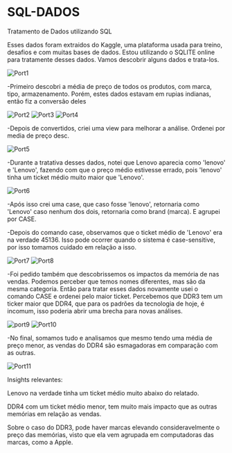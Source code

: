 # SQL-DADOS
Tratamento de Dados utilizando SQL


Esses dados foram extraidos do Kaggle, uma plataforma usada para treino, desafios e com muitas bases de dados. Estou utilizando o SQLITE online para tratamente desses dados. Vamos descobrir alguns dados e trata-los.

![Port1](https://github.com/JulioA/SQL-DADOS/assets/146854621/3d3e0d23-346e-4a22-8b1d-c8036a7b4c2c)

-Primeiro descobri a média de preço de todos os produtos, com marca, tipo, armazenamento. Porém, estes dados estavam em rupias indianas, então fiz a conversão deles

![Port2](https://github.com/JulioA/SQL-DADOS/assets/146854621/67f108a9-6e18-41cc-aa24-6d2e7d1cf7d5)
![Port3](https://github.com/JulioA/SQL-DADOS/assets/146854621/4b895f7f-24be-4004-b8b7-f4333124cd1a)
![Port4](https://github.com/JulioA/SQL-DADOS/assets/146854621/93f9d9ff-adb8-4516-bb02-4418f6281551)

-Depois de convertidos, criei uma view para melhorar a análise. Ordenei por media de preço desc.

![Port5](https://github.com/JulioA/SQL-DADOS/assets/146854621/4aac9670-7bb6-421c-9ae3-b0f8d44aa2fc)

-Durante a tratativa desses dados, notei que Lenovo aparecia como 'lenovo' e 'Lenovo', fazendo com que o preço médio estivesse errado, pois 'lenovo' tinha um ticket médio muito maior que 'Lenovo'.

![Port6](https://github.com/JulioA/SQL-DADOS/assets/146854621/54c85aad-2dd9-4a19-9193-4feedd6c870d)

-Após isso crei uma case, que caso fosse 'lenovo', retornaria como 'Lenovo' caso nenhum dos dois, retornaria como brand (marca). E agrupei por CASE.

-Depois do comando case, observamos que o ticket médio de 'Lenovo' era na verdade 45136. Isso pode ocorrer quando o sistema é case-sensitive, por isso tomamos cuidado em relação a isso.

![Port7](https://github.com/JulioA/SQL-DADOS/assets/146854621/bdd0a85a-2774-4c13-8407-eaeb7d1d1dd7)
![Port8](https://github.com/JulioA/SQL-DADOS/assets/146854621/69e56944-b295-4990-a37a-518682fbde12)

-Foi pedido também que descobrissemos os impactos da memória de nas vendas. Podemos perceber que temos nomes diferentes, mas são da mesma categoria.
Então para tratar esses dados novamente usei o comando CASE e ordenei pelo maior ticket. Percebemos que DDR3 tem um ticker maior que DDR4, que para os padrões da tecnologia de hoje, é incomum, isso poderia abrir uma brecha para novas análises.

![port9](https://github.com/JulioA/SQL-DADOS/assets/146854621/33532955-d493-44ce-b8c1-fce4dca17d1d)
![Port10](https://github.com/JulioA/SQL-DADOS/assets/146854621/a6e7bdc2-01d6-4103-a3f1-167ed1524d8e)

-No final, somamos tudo e analisamos que mesmo tendo uma média de preço menor, as vendas do DDR4 são esmagadoras em comparação com as outras.

![Port11](https://github.com/JulioA/SQL-DADOS/assets/146854621/8670aab4-ae48-484a-b8c9-a0c010da1eb1)


Insights relevantes: 

Lenovo na verdade tinha um ticket médio muito abaixo do relatado.

DDR4 com um ticket médio menor, tem muito mais impacto que as outras memórias em relação as vendas.

Sobre o caso do DDR3, pode haver marcas elevando consideravelmente o preço das memórias, visto que ela vem agrupada em computadoras das marcas, como a Apple.
